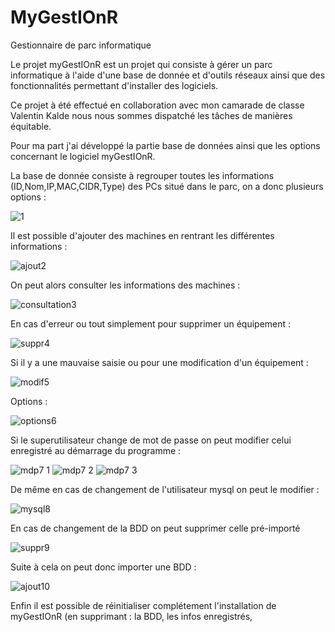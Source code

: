 # MyGestIOnR
Gestionnaire de parc informatique

Le projet myGestIOnR est un projet qui consiste à gérer un parc informatique à l'aide d'une base de donnée et d'outils réseaux ainsi que des fonctionnalités permettant d'installer des logiciels.

Ce projet à été effectué en collaboration avec mon camarade de classe Valentin Kalde nous nous sommes dispatché les tâches de manières équitable.

Pour ma part j'ai développé la partie base de données ainsi que les options concernant le logiciel myGestIOnR.

La base de donnée consiste à regrouper toutes les informations (ID,Nom,IP,MAC,CIDR,Type) des PCs situé dans le parc, on a donc plusieurs options :

![1](https://user-images.githubusercontent.com/126975568/236394416-405ed635-0920-4619-88c8-2e57e50594e6.png)

Il est possible d'ajouter des machines en rentrant les différentes informations :

![ajout2](https://user-images.githubusercontent.com/126975568/236394642-503cd7c3-97e6-4ce0-9e00-0593bce15029.png)

On peut alors consulter les informations des machines :

![consultation3](https://user-images.githubusercontent.com/126975568/236394850-acb280ea-2e6f-4b28-91a3-6d3298eb4466.png)

En cas d'erreur ou tout simplement pour supprimer un équipement :

![suppr4](https://user-images.githubusercontent.com/126975568/236394877-ed654d0c-5039-4f74-b336-f30b2fbf4841.png)

Si il y a une mauvaise saisie ou pour une modification d'un équipement :

![modif5](https://user-images.githubusercontent.com/126975568/236395003-04782a4c-d089-4c07-9236-0054adeb2f66.png)

Options :

![options6](https://user-images.githubusercontent.com/126975568/236395205-52ec661e-2380-4183-8a92-b191b0d250f8.png)

Si le superutilisateur change de mot de passe on peut modifier celui enregistré au démarrage du programme :

![mdp7 1](https://user-images.githubusercontent.com/126975568/236395358-8a441976-4900-4136-8fe0-6b63335edd27.png)
![mdp7 2](https://user-images.githubusercontent.com/126975568/236395365-dda89510-55aa-4567-9bef-d19b7962142d.png)
![mdp7 3](https://user-images.githubusercontent.com/126975568/236395376-99cb4d8c-8d7d-4a60-86bb-15081326bf99.png)

De même en cas de changement de l'utilisateur mysql on peut le modifier :

![mysql8](https://user-images.githubusercontent.com/126975568/236395677-da532d54-1084-496f-8c56-3d96083fa66c.png)

En cas de changement de la BDD on peut supprimer celle pré-importé

![suppr9](https://user-images.githubusercontent.com/126975568/236395697-9de7d752-d276-4329-a7d9-bdf293f3f9c5.png)

Suite à cela on peut donc importer une BDD :

![ajout10](https://user-images.githubusercontent.com/126975568/236395879-7c02077c-2a01-40d2-8ac3-41203cd158e6.png)

Enfin il est possible de réinitialiser complétement l'installation de myGestIOnR (en supprimant : la BDD, les infos enregistrés,  

